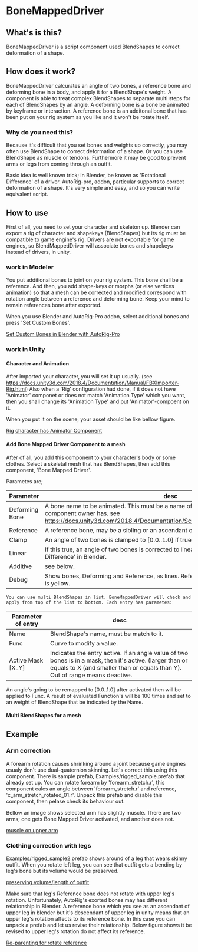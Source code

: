 # BoneMappedDriver

## What's is this?

 BoneMappedDriver is a script component used BlendShapes to correct deformation of a shape.

## How does it work?

 BoneMappedDriver calcurates an angle of two bones, a reference bone and deforming bone in a body, and apply it for a BlendShape's weight. A component is able to treat complex BlendShapes to separate multi steps for each of BlendShapes by an angle.
 A deforming bone is a bone be animated by keyframe or interaction. A reference bone is an additonal bone that has been put on your rig system as you like and it won't be rotate itself. 

### Why do you need this? 

 Because it's difficult that you set bones and weights up correctly, you may often use BlendShape to correct deformation of a shape.  Or you can use BlendShape as muscle or tendons. Furthermore it may be good to prevent arms or legs from coming through an outfit.

 Basic idea is well known trick; in Blender, be known as 'Rotational Difference' of a driver. AutoRig-pro, addon, particular supports to correct deformation of a shape.  It's very simple and easy, and so you can write equivalent script.


## How to use

 First of all, you need to set your character and skeleton up.  Blender can export a rig of character and shapekeys (BlendShapes) but its rig must be compatible to game engine's rig. Drivers are not exportable for game engines, so BlendMappedDriver will associate bones and shapekeys instead of drivers, in unity.
 
### work in Modeler

 You put additional bones to joint on your rig system. This bone shall be a reference.  And then, you add shape-keys or morphs (or else vertices animation) so that a mesh can be corrected and modified correspond with rotation angle between a reference and deforming bone.
 Keep your mind to remain references bone after exported.

 When you use Blender and AutoRig-Pro addon, select additional bones and press 'Set Custom Bones'.

[Set Custom Bones in Blender with AutoRig-Pro](img/set_custom_bones.png)


### work in Unity

#### Character and Animation 
 After imported your character, you will set it up usually. (see https://docs.unity3d.com/2018.4/Documentation/Manual/FBXImporter-Rig.html)
 Also when a 'Rig' configuration had done,  if it does not have 'Animator' componet or does not match 'Animation Type' which you want, then you shall change its 'Animation Type' and put 'Animator'-compoent on it. 


 When you put it on the scene, your asset should be like bellow figure. 

[Rig](img/asset_rig_configuration.png)
[character has Animator Component](img/asset_instance_configuration.png)

#### Add Bone Mapped Driver Component to a mesh

 After of all, you add this component to your character's body or some clothes. Select a skeletal mesh that has BlendShapes, then add this component, 'Bone Mapped Driver'.

 Parametes are;

| Parameter | desc |
| -------- | -------- |
| Deforming Bone   |  A bone name to be animated. This must be a name of bone which HumanRig of a component owner has.  see https://docs.unity3d.com/2018.4/Documentation/ScriptReference/HumanBodyBones.html |
| Reference | A reference bone, may be a sibling or an ascendant of 'Deforming' bone. |
| Clamp  | An angle of two bones is clamped to [0.0..1.0] if true. |
| Linear  |  If this true, an angle of two bones is corrected to linear. This is nearly by 'Rotational Difference' in Blender. |
| Additive | see below. |
| Debug  |  Show bones, Deforming and Reference, as lines. Reference is colored magenta and Driven is yellow.  |

    You can use multi BlendShapes in list. BoneMappedDriver will check and apply from top of the list to bottom. Each entry has parametes:

| Parameter of entry |  desc |
| -------------------- | -------------------------------------------- |
| Name                      | BlendShape's name, must be match to it. |
| Func                       | Curve to modify a value.                             |
| Active Mask [X..Y] |  Indicates the entry active. If an angle value of two bones is in a mask, then it's active. (larger than or equals to X (and smaller than or equals than Y).  Out of range means deactive. |

 An angle's going to be remapped to [0.0..1.0] after activated then will be applied to Func. A result of evaluated Function's will be 100 times and set to an weight of BlendShape that be indicated by the Name.
 
#### Multi BlendShapes for a mesh

## Example

### Arm correction

 A forearm rotation causes shrinking around a joint because game engines usualy don't use dual-quaternion skinning.
 Let's correct this using this component.
 There is sample prefab, Examples/rigged_sample.prefab that already set up.  You can rotate forearm by 'forearm_stretch.r', this component calcs an angle between 'forearm_stretch.r' and reference, 'c_arm_stretch_rotated_01.r'.
 Unpack this prefab and disable this component, then pelase check its behaviour out.

 Bellow an image shows selected arm has slightly muscle. There are two arms; one gets Bone Mapped Driver activated, and another does not.

[muscle on upper arm](img/muscle_sample.png)

### Clothing correction with legs

 Examples/rigged_sample2.prefab shows around of a leg that wears skinny outfit. When you rotate left leg, you can see that outfit gets a bending by leg's bone but its volume would be preserved.

[preserving volume/length of outfit](img/clothing_sample.png)

 Make sure that leg's Reference bone does not rotate with upper leg's rotation.
 Unfortunately, AutoRig's exorted bones may has different relationship in Blender. A reference bone which you see as an ascendant of upper leg in blender but it's descendant of upper leg in unity means that an upper leg's rotation affects to its reference bone.
 In this case you can unpack a prefab and let us revise their relationship. Below figure shows it be revised to upper leg's rotation do not affect its reference.

[Re-parenting for rotate reference](img/upperleg_reference.png)

